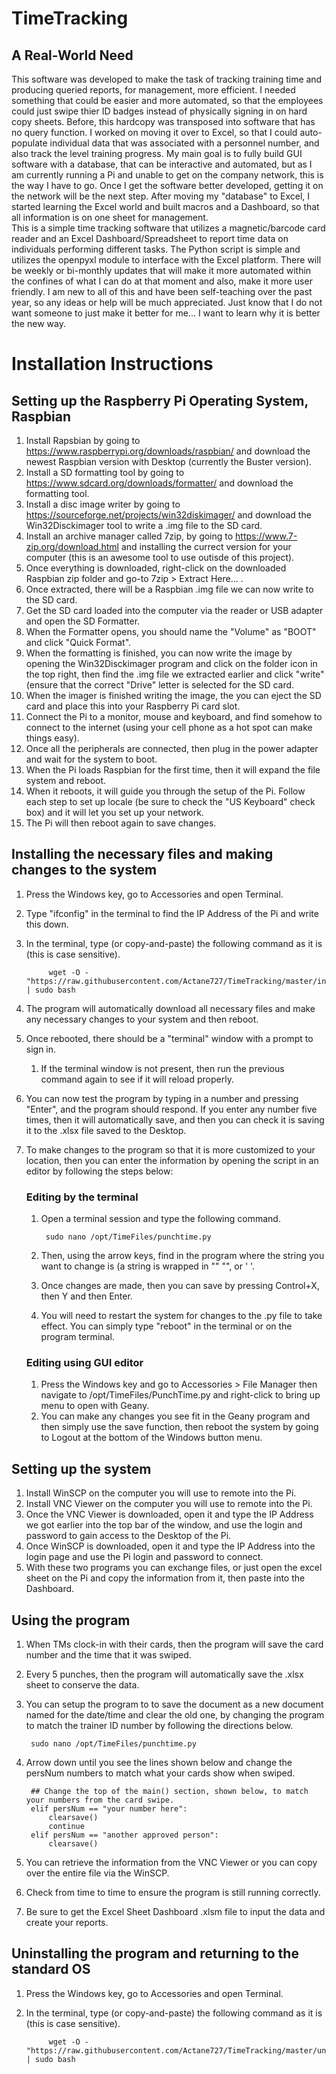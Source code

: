 # TimeTracking

## A Real-World Need
This software was developed to make the task of tracking training time and producing queried reports, for management, more efficient.  I needed something that could be easier and more automated, so that the employees could just swipe thier ID badges instead of physically signing in on hard copy sheets.  Before, this hardcopy was transposed into software that has no query function.  I worked on moving it over to Excel, so that I could auto-populate individual data that was associated with a personnel number, and also track the level training progress.  My main goal is to fully build GUI software with a database, that can be interactive and automated, but as I am currently running a Pi and unable to get on the company network, this is the way I have to go. Once I get the software better developed, getting it on the network will be the next step. After moving my "database" to Excel, I started learning the Excel world and built macros and a Dashboard, so that all information is on one sheet for management.  
This is a simple time tracking software that utilizes a magnetic/barcode card reader and an Excel Dashboard/Spreadsheet to report time data on individuals performing different tasks.  The Python script is simple and utilizes the openpyxl module to interface with the Excel platform.
There will be weekly or bi-monthly updates that will make it more automated within the confines of what I can do at that moment and also, make it more user friendly.
I am new to all of this and have been self-teaching over the past year, so any ideas or help will be much appreciated.  Just know that I do not want someone to just make it better for me... I want to learn why it is better the new way.


# Installation Instructions

## Setting up the Raspberry Pi Operating System, Raspbian

1. Install Rapsbian by going to https://www.raspberrypi.org/downloads/raspbian/ and download the newest Raspbian version with Desktop (currently the Buster version).
2. Install a SD formatting tool by going to https://www.sdcard.org/downloads/formatter/ and download the formatting tool.
3. Install a disc image writer by going to https://sourceforge.net/projects/win32diskimager/ and download the Win32Disckimager tool to write a .img file to the SD card.
4. Install an archive manager called 7zip, by going to https://www.7-zip.org/download.html and installing the currect version for your computer (this is an awesome tool to use outisde of this project).
5. Once everything is downloaded, right-click on the downloaded Raspbian zip folder and go-to 7zip > Extract Here... .
6. Once extracted, there will be a Raspbian .img file we can now write to the SD card.
7. Get the SD card loaded into the computer via the reader or USB adapter and open the SD Formatter.
8. When the Formatter opens, you should name the "Volume" as "BOOT" and click "Quick Format".
9. When the formatting is finished, you can now write the image by opening the Win32Disckimager program and click on the folder icon in the top right, then find the .img file we extracted earlier and click "write" (ensure that the correct "Drive" letter is selected for the SD card.
9. When the imager is finished writing the image, the you can eject the SD card and place this into your Raspberry Pi card slot.
10. Connect the Pi to a monitor, mouse and keyboard, and find somehow to connect to the internet (using your cell phone as a hot spot can make things easy).
11. Once all the peripherals are connected, then plug in the power adapter and wait for the system to boot.
12. When the Pi loads Raspbian for the first time, then it will expand the file  system and reboot.
13. When it reboots, it will guide you through the setup of the Pi.  Follow each step to set up locale (be sure to check the "US Keyboard" check box) and it will let you set up your network.
14. The Pi will then reboot again to save changes.

## Installing the necessary files and making changes to the system

1. Press the Windows key, go to Accessories and open Terminal.
2. Type "ifconfig" in the terminal to find the IP Address of the Pi and write this down.
3. In the terminal, type (or copy-and-paste) the following command as it is (this is case sensitive).

			wget -O - "https://raw.githubusercontent.com/Actane727/TimeTracking/master/install.sh" | sudo bash
			
4. The program will automatically download all necessary files and make any necessary changes to your system and then reboot.
5. Once rebooted, there should be a "terminal" window with a prompt to sign in.
	1. If the terminal window is not present, then run the previous command again to see if it will reload properly.
6. You can now test the program by typing in a number and pressing "Enter", and the program should respond.  If you enter any number five times, then it will automatically save, and then you can check it is saving it to the .xlsx file saved to the Desktop.
7. To make changes to the program so that it is more customized to your location, then you can enter the information by opening the script in an editor by following the steps below:
	
	### Editing by the terminal
	1. Open a terminal session and type the following command.
			
			sudo nano /opt/TimeFiles/punchtime.py
			
	2. Then, using the arrow keys, find in the program where the string you want to change is (a string is wrapped in "" "", or ' '.
	3. Once changes are made, then you can save by pressing Control+X, then Y and then Enter.
	4. You will need to restart the system for changes to the .py file to take effect. You can simply type "reboot" in the terminal 	   or on the program terminal.
	
	### Editing using GUI editor
	1. Press the Windows key and go to Accessories > File Manager then navigate to /opt/TimeFiles/PunchTime.py and right-click to 		   bring up menu to open with Geany.
	2. You can make any changes you see fit in the Geany program and then simply use the save function, then reboot the system by 		   going to Logout at the bottom of the Windows button menu.
	
## Setting up the system

1. Install WinSCP on the computer you will use to remote into the Pi.
2. Install VNC Viewer on the computer you will use to remote into the Pi.
3. Once the VNC Viewer is downloaded, open it and type the IP Address we got earlier into the top bar of the window, and use the login      and password to gain access to the Desktop of the Pi. 
4. Once WinSCP is downloaded, open it and type the IP Address into the login page and use the Pi login and password to connect. 
5. With these two programs you can exchange files, or just open the excel sheet on the Pi and copy the information from it, then paste      into the Dashboard.

## Using the program

1. When TMs clock-in with their cards, then the program will save the card number and the time that it was swiped.
2. Every 5 punches, then the program will automatically save the .xlsx sheet to conserve the data.
3. You can setup the program to to save the document as a new document named for the date/time and clear the old one, by changing the      program to match the trainer ID number by following the directions below.

		sudo nano /opt/TimeFiles/punchtime.py

4. Arrow down until you see the lines shown below and change the persNum numbers to match what your cards show when swiped.

		## Change the top of the main() section, shown below, to match your numbers from the card swipe.
		elif persNum == "your number here":
            clearsave()
            continue
        elif persNum == "another approved person":
            clearsave()
	    
4. You can retrieve the information from the VNC Viewer or you can copy over the entire file via the WinSCP.
5. Check from time to time to ensure the program is still running correctly.
6. Be sure to get the Excel Sheet Dashboard .xlsm file to input the data and create your reports. 


## Uninstalling the program and returning to the standard OS
1. Press the Windows key, go to Accessories and open Terminal.
2. In the terminal, type (or copy-and-paste) the following command as it is (this is case sensitive).

			wget -O - "https://raw.githubusercontent.com/Actane727/TimeTracking/master/uninstall.sh" | sudo bash	
